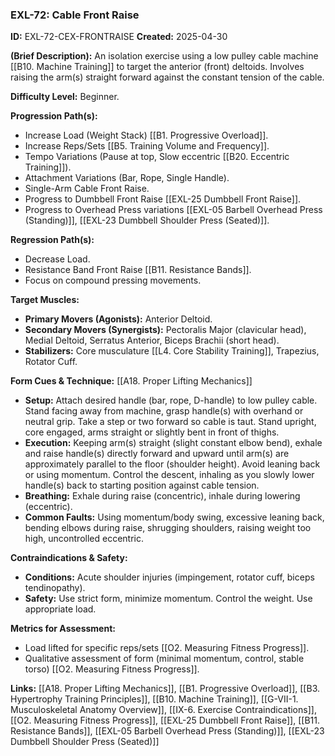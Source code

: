 ### **EXL-72: Cable Front Raise**

**ID:** EXL-72-CEX-FRONTRAISE **Created:** 2025-04-30

**(Brief Description):** An isolation exercise using a low pulley cable machine [[B10. Machine Training]] to target the anterior (front) deltoids. Involves raising the arm(s) straight forward against the constant tension of the cable.

**Difficulty Level:** Beginner.

**Progression Path(s):**

- Increase Load (Weight Stack) [[B1. Progressive Overload]].
- Increase Reps/Sets [[B5. Training Volume and Frequency]].
- Tempo Variations (Pause at top, Slow eccentric [[B20. Eccentric Training]]).
- Attachment Variations (Bar, Rope, Single Handle).
- Single-Arm Cable Front Raise.
- Progress to Dumbbell Front Raise [[EXL-25 Dumbbell Front Raise]].
- Progress to Overhead Press variations [[EXL-05 Barbell Overhead Press (Standing)]], [[EXL-23 Dumbbell Shoulder Press (Seated)]].

**Regression Path(s):**

- Decrease Load.
- Resistance Band Front Raise [[B11. Resistance Bands]].
- Focus on compound pressing movements.

**Target Muscles:**

- **Primary Movers (Agonists):** Anterior Deltoid.
- **Secondary Movers (Synergists):** Pectoralis Major (clavicular head), Medial Deltoid, Serratus Anterior, Biceps Brachii (short head).
- **Stabilizers:** Core musculature [[L4. Core Stability Training]], Trapezius, Rotator Cuff.

**Form Cues & Technique:** [[A18. Proper Lifting Mechanics]]

- **Setup:** Attach desired handle (bar, rope, D-handle) to low pulley cable. Stand facing away from machine, grasp handle(s) with overhand or neutral grip. Take a step or two forward so cable is taut. Stand upright, core engaged, arms straight or slightly bent in front of thighs.
- **Execution:** Keeping arm(s) straight (slight constant elbow bend), exhale and raise handle(s) directly forward and upward until arm(s) are approximately parallel to the floor (shoulder height). Avoid leaning back or using momentum. Control the descent, inhaling as you slowly lower handle(s) back to starting position against cable tension.
- **Breathing:** Exhale during raise (concentric), inhale during lowering (eccentric).
- **Common Faults:** Using momentum/body swing, excessive leaning back, bending elbows during raise, shrugging shoulders, raising weight too high, uncontrolled eccentric.

**Contraindications & Safety:**

- **Conditions:** Acute shoulder injuries (impingement, rotator cuff, biceps tendinopathy).
- **Safety:** Use strict form, minimize momentum. Control the weight. Use appropriate load.

**Metrics for Assessment:**

- Load lifted for specific reps/sets [[O2. Measuring Fitness Progress]].
- Qualitative assessment of form (minimal momentum, control, stable torso) [[O2. Measuring Fitness Progress]].

**Links:** [[A18. Proper Lifting Mechanics]], [[B1. Progressive Overload]], [[B3. Hypertrophy Training Principles]], [[B10. Machine Training]], [[G-VII-1. Musculoskeletal Anatomy Overview]], [[IX-6. Exercise Contraindications]], [[O2. Measuring Fitness Progress]], [[EXL-25 Dumbbell Front Raise]], [[B11. Resistance Bands]], [[EXL-05 Barbell Overhead Press (Standing)]], [[EXL-23 Dumbbell Shoulder Press (Seated)]]